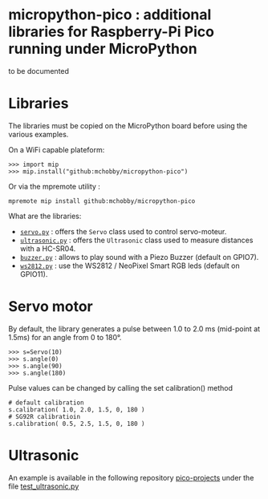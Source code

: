 # micropython-pico : additional libraries for Raspberry-Pi Pico running under MicroPython

to be documented




# Libraries

The libraries must be copied on the MicroPython board before using the various examples.

On a WiFi capable plateform:

```
>>> import mip
>>> mip.install("github:mchobby/micropython-pico")
```

Or via the mpremote utility :

```
mpremote mip install github:mchobby/micropython-pico
```

What are the libraries:
* [`servo.py`](lib/servo.py) : offers the `Servo` class used to control servo-moteur.
* [`ultrasonic.py`](lib/ultrasonic.py) : offers the `Ultrasonic` class used to measure distances with a HC-SR04.
* [`buzzer.py`](lib/buzzer.py) : allows to play sound with a Piezo Buzzer (default on GPIO7).
* [`ws2812.py`](lib/ws2812.py) : use the WS2812 / NeoPixel Smart RGB leds (default on GPIO11).

# Servo motor

By default, the library generates a pulse between 1.0 to 2.0 ms (mid-point at 1.5ms) for an angle from 0 to 180°.

```>>> from servo import Servo
>>> s=Servo(10)
>>> s.angle(0)
>>> s.angle(90)
>>> s.angle(180)
```

Pulse values can be changed by calling the set calibration() method
```
# default calibration
s.calibration( 1.0, 2.0, 1.5, 0, 180 )
# SG92R calibratioin
s.calibration( 0.5, 2.5, 1.5, 0, 180 )
```

# Ultrasonic

An example is available in the following repository [pico-projects](https://github.com/mchobby/pico-projects) under the file [test_ultrasonic.py](https://github.com/mchobby/pico-projects/blob/main/07-servo-roulette/test_ultrasonic.py)

